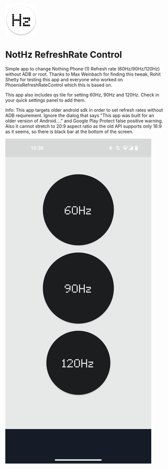 <img src="ic_launcher.png" alt="Obrázek" width="100"> 
<h1> <strong>NotHz RefreshRate Control </strong> </h1>

Simple app to change Nothing Phone (1) Refresh rate (60Hz/90Hz/120Hz) without ADB or root. 
Thanks to Max Weinbach for finding this tweak, Rohit Shetty for testing this app and everyone who worked on PhoenixRefreshRateControl which this is based on.

This app also includes qs tile for setting 60Hz, 90Hz and 120Hz. Check in your quick settings panel to add them.

Info: This app targets older android sdk in order to set refresh rates without ADB requirement. Ignore the dialog that says "This app was built for an older version of Android...." and Google Play Protect false positive warning.
Also it cannot stretch to 20:9 aspect ratio as the old API supports only 16:9 as it seems, so there is black bar at the bottom of the screen.


![](screenshot_nothz.png)

